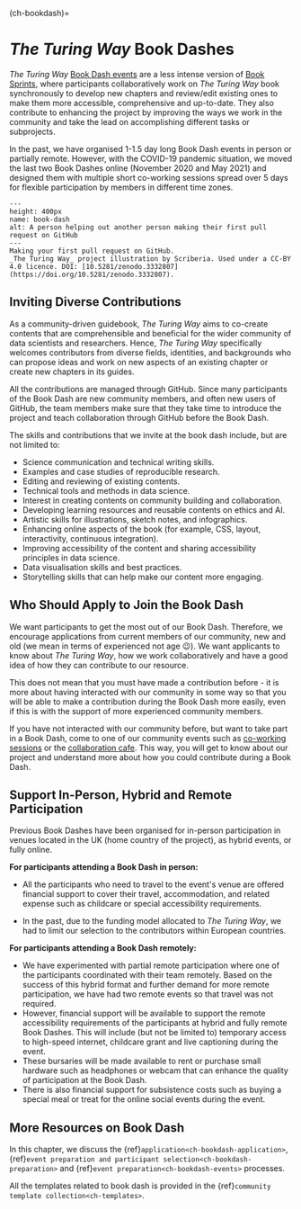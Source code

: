 (ch-bookdash)=
# _The Turing Way_ Book Dashes

_The Turing Way_ [Book Dash events](https://the-turing-way.netlify.app/community-handbook/bookdash.html) are a less intense version of [Book Sprints](https://en.wikipedia.org/wiki/Book_sprint), where participants collaboratively work on _The Turing Way_ book synchronously to develop new chapters and review/edit existing ones to make them more accessible, comprehensive and up-to-date.
They also contribute to enhancing the project by improving the ways we work in the community and take the lead on accomplishing different tasks or subprojects.

In the past, we have organised 1-1.5 day long Book Dash events in person or partially remote.
However, with the COVID-19 pandemic situation, we moved the last two Book Dashes online (November 2020 and May 2021) and designed them with multiple short co-working sessions spread over 5 days for flexible participation by members in different time zones.

```{figure} ../figures/first-pull-request.png
---
height: 400px
name: book-dash
alt: A person helping out another person making their first pull request on GitHub
---
Making your first pull request on GitHub.
_The Turing Way_ project illustration by Scriberia. Used under a CC-BY 4.0 licence. DOI: [10.5281/zenodo.3332807](https://doi.org/10.5281/zenodo.3332807).
```
## Inviting Diverse Contributions

As a community-driven guidebook, _The Turing Way_ aims to co-create contents that are comprehensible and beneficial for the wider community of data scientists and researchers.
Hence, _The Turing Way_ specifically welcomes contributors from diverse fields, identities, and backgrounds who can propose ideas and work on new aspects of an existing chapter or create new chapters in its guides.

All the contributions are managed through GitHub.
Since many participants of the Book Dash are new community members, and often new users of GitHub, the team members make sure that they take time to introduce the project and teach collaboration through GitHub before the Book Dash.

The skills and contributions that we invite at the book dash include, but are not limited to:

- Science communication and technical writing skills.
- Examples and case studies of reproducible research.
- Editing and reviewing of existing contents.
- Technical tools and methods in data science.
- Interest in creating contents on community building and collaboration.
- Developing learning resources and reusable contents on ethics and AI.
- Artistic skills for illustrations, sketch notes, and infographics.
- Enhancing online aspects of the book (for example, CSS, layout, interactivity, continuous integration).
- Improving accessibility of the content and sharing accessibility principles in data science.
- Data visualisation skills and best practices.
- Storytelling skills that can help make our content more engaging.

## Who Should Apply to Join the Book Dash

We want participants to get the most out of our Book Dash. Therefore, we encourage applications from current members of our community, new and old (we mean in terms of experienced not age 😉). 
We want applicants to know about *The Turing Way*, how we work collaboratively and have a good idea of how they can contribute to our resource. 

This does not mean that you must have made a contribution before - it is more about having interacted with our community in some way so that you will be able to make a contribution during the Book Dash more easily, even if this is with the support of more experienced community members. 

If you have not interacted with our community before, but want to take part in a Book Dash, come to one of our community events such as [co-working sessions](https://the-turing-way.netlify.app/community-handbook/coworking/coworking-weekly.html) or the [collaboration cafe](https://the-turing-way.netlify.app/community-handbook/coworking/coworking-collabcafe.html#ch-coworking-collabcafe). 
This way, you will get to know about our project and understand more about how you could contribute during a Book Dash. 

## Support In-Person, Hybrid and Remote Participation

Previous Book Dashes have been organised for in-person participation in venues located in the UK (home country of the project), as hybrid events, or fully online.

**For participants attending a Book Dash in person:** 
* All the participants who need to travel to the event's venue are offered financial support to cover their travel, accommodation, and related expense such as childcare or special accessibility requirements.

* In the past, due to the funding model allocated to _The Turing Way_, we had to limit our selection to the contributors within European countries.

**For participants attending a Book Dash remotely:** 
* We have experimented with partial remote participation where one of the participants coordinated with their team remotely.
Based on the success of this hybrid format and further demand for more remote participation, we have had two remote events so that travel was not required.
* However, financial support will be available to support the remote accessibility requirements of the participants at hybrid and fully remote Book Dashes.
This will include (but not be limited to) temporary access to high-speed internet, childcare grant and live captioning during the event.
* These bursaries will be made available to rent or purchase small hardware such as headphones or webcam that can enhance the quality of participation at the Book Dash.
* There is also financial support for subsistence costs such as buying a special meal or treat for the online social events during the event. 

## More Resources on Book Dash

In this chapter, we discuss the {ref}`application<ch-bookdash-application>`, {ref}`event preparation and participant selection<ch-bookdash-preparation>` and {ref}`event preparation<ch-bookdash-events>` processes.

All the templates related to book dash is provided in the {ref}`community template collection<ch-templates>`.
